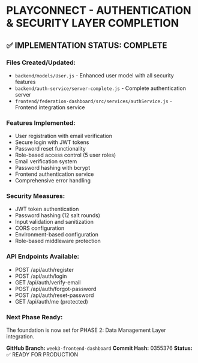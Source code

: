 # PLAYCONNECT - AUTHENTICATION & SECURITY LAYER COMPLETION

## ✅ IMPLEMENTATION STATUS: COMPLETE

### Files Created/Updated:
- `backend/models/User.js` - Enhanced user model with all security features
- `backend/auth-service/server-complete.js` - Complete authentication server
- `frontend/federation-dashboard/src/services/authService.js` - Frontend integration service

### Features Implemented:
- User registration with email verification
- Secure login with JWT tokens
- Password reset functionality
- Role-based access control (5 user roles)
- Email verification system
- Password hashing with bcrypt
- Frontend authentication service
- Comprehensive error handling

### Security Measures:
- JWT token authentication
- Password hashing (12 salt rounds)
- Input validation and sanitization
- CORS configuration
- Environment-based configuration
- Role-based middleware protection

### API Endpoints Available:
- POST /api/auth/register
- POST /api/auth/login  
- GET  /api/auth/verify-email
- POST /api/auth/forgot-password
- POST /api/auth/reset-password
- GET  /api/auth/me (protected)

### Next Phase Ready:
The foundation is now set for PHASE 2: Data Management Layer integration.

**GitHub Branch:** `week3-frontend-dashboard`
**Commit Hash:** 0355376
**Status:** ✅ READY FOR PRODUCTION
